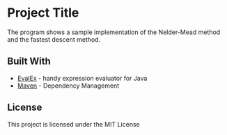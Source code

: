 # Project Title

The program shows a sample implementation of the Nelder-Mead method and the fastest descent method.

## Built With

- [EvalEx](https://github.com/uklimaschewski/EvalEx) - handy expression evaluator for Java
- [Maven](https://maven.apache.org/) - Dependency Management

## License

This project is licensed under the MIT License
